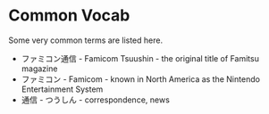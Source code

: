  
# Common Vocab

Some very common terms are listed here.

* ファミコン通信 - Famicom Tsuushin - the original title of Famitsu magazine
* ファミコン - Famicom - known in North America as the Nintendo Entertainment System
* 通信 - つうしん - correspondence, news
